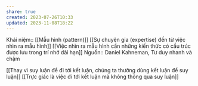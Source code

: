 ```yaml
---
share: true
created: 2023-07-26T10:33
updated: 2023-11-08T18:22
---
```

Khái niệm:: [[Mẫu hình (pattern)]]
[[Sự chuyên gia (expertise) đến từ việc nhìn ra mẫu hình]]
[[Việc nhìn ra mẫu hình cần những kiến thức có cấu trúc được lưu trong trí nhớ dài hạn]] 
Nguồn:: Daniel Kahneman, Tư duy nhanh và chậm

[[Thay vì suy luận để đi tới kết luận, chúng ta thường dùng kết luận để suy luận]]
[[Trực giác là việc đi tới kết luận mà không thông qua suy luận]] 